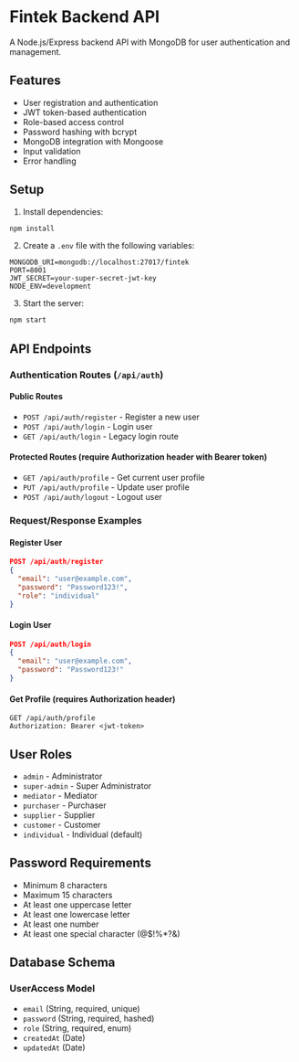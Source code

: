 # Fintek Backend API

A Node.js/Express backend API with MongoDB for user authentication and management.

## Features

- User registration and authentication
- JWT token-based authentication
- Role-based access control
- Password hashing with bcrypt
- MongoDB integration with Mongoose
- Input validation
- Error handling

## Setup

1. Install dependencies:
```bash
npm install
```

2. Create a `.env` file with the following variables:
```
MONGODB_URI=mongodb://localhost:27017/fintek
PORT=8001
JWT_SECRET=your-super-secret-jwt-key
NODE_ENV=development
```

3. Start the server:
```bash
npm start
```

## API Endpoints

### Authentication Routes (`/api/auth`)

#### Public Routes
- `POST /api/auth/register` - Register a new user
- `POST /api/auth/login` - Login user
- `GET /api/auth/login` - Legacy login route

#### Protected Routes (require Authorization header with Bearer token)
- `GET /api/auth/profile` - Get current user profile
- `PUT /api/auth/profile` - Update user profile
- `POST /api/auth/logout` - Logout user

### Request/Response Examples

#### Register User
```json
POST /api/auth/register
{
  "email": "user@example.com",
  "password": "Password123!",
  "role": "individual"
}
```

#### Login User
```json
POST /api/auth/login
{
  "email": "user@example.com",
  "password": "Password123!"
}
```

#### Get Profile (requires Authorization header)
```
GET /api/auth/profile
Authorization: Bearer <jwt-token>
```

## User Roles

- `admin` - Administrator
- `super-admin` - Super Administrator
- `mediator` - Mediator
- `purchaser` - Purchaser
- `supplier` - Supplier
- `customer` - Customer
- `individual` - Individual (default)

## Password Requirements

- Minimum 8 characters
- Maximum 15 characters
- At least one uppercase letter
- At least one lowercase letter
- At least one number
- At least one special character (@$!%*?&)

## Database Schema

### UserAccess Model
- `email` (String, required, unique)
- `password` (String, required, hashed)
- `role` (String, required, enum)
- `createdAt` (Date)
- `updatedAt` (Date)
